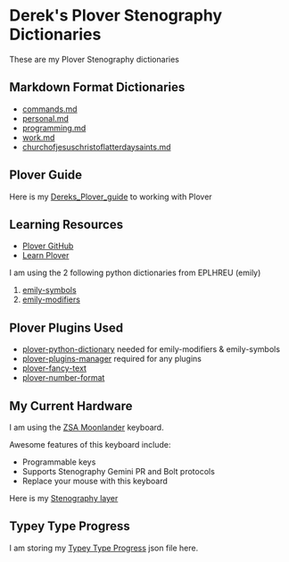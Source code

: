 # Derek's Plover Stenography Dictionaries

These are my Plover Stenography dictionaries

## Markdown Format Dictionaries

* [commands.md](plover/commands.md)
* [personal.md](plover/personal.md)
* [programming.md](plover/programming.md)
* [work.md](plover/work.md)
* [churchofjesuschristoflatterdaysaints.md](plover/churchofjesuschristoflatterdaysaints.md)

## Plover Guide

Here is my [Dereks_Plover_guide](Dereks_Plover_guide) to working with Plover

## Learning Resources

* [Plover GitHub](https://github.com/openstenoproject/plover)
* [Learn Plover](https://github.com/openstenoproject/plover/wiki/Learning-Stenography)

I am using the 2 following python dictionaries from EPLHREU (emily)

1. [emily-symbols](https://github.com/EPLHREU/emily-symbols)
2. [emily-modifiers](https://github.com/EPLHREU/emily-modifiers)

## Plover Plugins Used

* [plover-python-dictionary](https://github.com/benoit-pierre/plover_python_dictionary) needed for emily-modifiers & emily-symbols
* [plover-plugins-manager](https://github.com/benoit-pierre/plover_plugins_manager) required for any plugins
* [plover-fancy-text](https://github.com/psethwick/plover_fancytext)
* [plover-number-format](https://github.com/Volensia/plover_number_format)

## My Current Hardware

I am using the [ZSA Moonlander](https://www.zsa.io/moonlander/buy/) keyboard.

Awesome features of this keyboard include:

* Programmable keys
* Supports Stenography Gemini PR and Bolt protocols
* Replace your mouse with this keyboard

Here is my [Stenography layer](https://configure.zsa.io/moonlander/layouts/mz7LN/latest/9)

## Typey Type Progress

I am storing my [Typey Type Progress](https://didoesdigital.com/typey-type/progress)
json file here.
